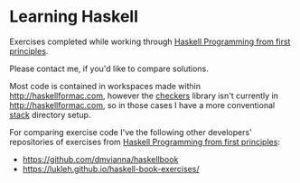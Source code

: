 # Learning Haskell
Exercises completed while working through [Haskell Programming from first principles](http://haskellbook.com). 

Please contact me, if you'd like to compare solutions.

Most code is contained in workspaces made within http://haskellformac.com, however the [checkers](https://github.com/conal/checkers) library isn't currently in http://haskellformac.com, so in those cases I have a more conventional [stack](https://docs.haskellstack.org/en/stable/README/) directory setup. 

For comparing exercise code I've the following other developers' repositories of exercises from [Haskell Programming from first principles](http://haskellbook.com):
* https://github.com/dmvianna/haskellbook
* https://lukleh.github.io/haskell-book-exercises/
